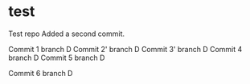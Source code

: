 # test
Test repo
Added a second commit.


Commit 1 branch D
Commit 2' branch D
Commit 3' branch D
Commit 4 branch D
Commit 5 branch D

Commit 6 branch D

